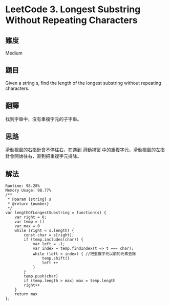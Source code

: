 # LeetCode 3. Longest Substring Without Repeating Characters

## 難度

Medium

## 題目

Given a string s, find the length of the longest substring without repeating characters.

## 翻譯

找到字串中，沒有重複字元的子字串。

## 思路

滑動視窗的右指針會不停往右，在遇到 滑動視窗 中的重複字元，滑動視窗的左指針會開始往右，直到把重複字元排除。

## 解法
```
Runtime: 98.28%
Memory Usage: 98.77%
/**
 * @param {string} s
 * @return {number}
 */
var lengthOfLongestSubstring = function(s) {
    var right = 0;
    var temp = []
    var max = 0
    while (right < s.length) {
        const char = s[right];
        if (temp.includes(char)) {
            var left = -1;
            var index = temp.findIndex(t => t === char);
            while (left < index) { //把重複字元以前的元素去除
                temp.shift()
                left ++
            }
        }
        temp.push(char)
        if (temp.length > max) max = temp.length
        right++
    }
    return max
};
```